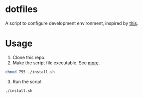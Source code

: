 # dotfiles

A script to configure development environment, inspired by [this](https://dev-yakuza.posstree.com/en/environment/configure-development-environment-on-mac-with-homebrew-and-shell-script/#install-homebrew-and-brewfile).

# Usage

1. Clone this repo.
2. Make the script file executable. See [more](https://support.apple.com/en-hk/guide/terminal/apdd100908f-06b3-4e63-8a87-32e71241bab4/mac).

```sh
chmod 755 ./install.sh
```
3. Run the script

```sh
./install.sh
```